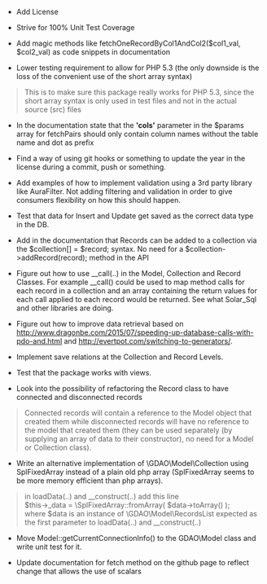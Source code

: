 * Add License

* Strive for 100% Unit Test Coverage

* Add magic methods like fetchOneRecordByCol1AndCol2($col1_val, $col2_val) as code snippets in documentation

* Lower testing requirement to allow for PHP 5.3 (the only downside is the loss of the convenient use of the short array syntax)
> This is to make sure this package really works for PHP 5.3, since the short array syntax is only used in test files and not in the actual source (src) files

* In the documentation state that the **'cols'** parameter in the $params array for fetchPairs should only contain column names without the table name and dot as prefix

* Find a way of using git hooks or something to update the year in the license during a commit, push or something.

* Add examples of how to implement validation using a 3rd party library like AuraFilter. Not adding filtering and validation in order to give consumers flexibility on how this should happen.

* Test that data for Insert and Update get saved as the correct data type in the DB.

* Add in the documentation that Records can be added to a collection via the $collection[] = $record; syntax. No need for a $collection->addRecord(record); method in the API

* Figure out how to use __call(..) in the Model, Collection and Record Classes. For example __call() could be used to map method calls for each record in a collection and an array containing the return values for each call applied to each record would be returned. See what Solar_Sql and other libraries are doing.

* Figure out how to improve data retrieval based on http://www.dragonbe.com/2015/07/speeding-up-database-calls-with-pdo-and.html and http://evertpot.com/switching-to-generators/.

* Implement save relations at the Collection and Record Levels.

* Test that the package works with views.

* Look into the possibility of refactoring the Record class to have connected and disconnected records
> Connected records will contain a reference to the Model object that created them while disconnected records will have no reference to the model that created them 
> (they can be used separately (by supplying an array of data to their constructor), no need for a Model or Collection class).

* Write an alternative implementation of \GDAO\Model\Collection using SplFixedArray instead of a plain old php array (SplFixedArray seems to be more memory efficient than php arrays). 
> in loadData(..) and __construct(..) add this line   
> $this->_data = \SplFixedArray::fromArray( $data->toArray() );   
> where $data is an instance of \GDAO\Model\RecordsList expected as the first parameter to loadData(..) and __construct(..) 

* Move Model::getCurrentConnectionInfo() to the GDAO\Model class and write unit test for it.

* Update documentation for fetch method on the github page to reflect change that allows the use of scalars
